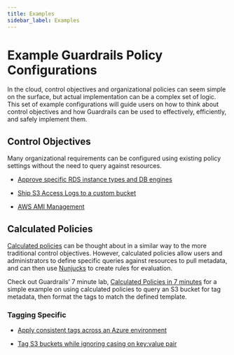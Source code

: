 ```yaml
---
title: Examples
sidebar_label: Examples
---
```


# Example Guardrails Policy Configurations

In the cloud, control objectives and organizational policies can seem simple on
the surface, but actual implementation can be a complex set of logic. This set
of example configurations will guide users on how to think about control
objectives and how Guardrails can be used to effectively, efficiently, and safely
implement them.

## Control Objectives

Many organizational requirements can be configured using existing policy
settings without the need to query against resources.

- [Approve specific RDS instance types and DB engines](config-examples/rds-db-approved)

- [Ship S3 Access Logs to a custom bucket](config-examples/s3-access-logs)

- [AWS AMI Management](config-examples/tags/ami-management)

## Calculated Policies

[Calculated policies](guides/managing-policies#using-calculated-polices) can be
thought about in a similar way to the more traditional control objectives.
However, calculated policies allow users and administrators to define specific
queries against resources to pull metadata, and can then use
[Nunjucks](https://mozilla.github.io/nunjucks/templating.html) to create rules
for evaluation.

Check out Guardrails' 7 minute lab,
[Calculated Policies in 7 minutes](7-minute-labs/calc-policy) for a simple
example on using calculated policies to query an S3 bucket for tag metadata,
then format the tags to match the defined template.

### Tagging Specific

- [Apply consistent tags across an Azure environment](config-examples/tags/azure-tags)

- [Tag S3 buckets while ignoring casing on key:value pair](config-examples/tags/tag-casing)
